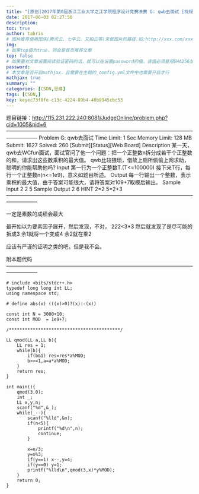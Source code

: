 ```yaml
---
title: "[原创]2017年第0届浙江工业大学之江学院程序设计竞赛决赛 G: qwb去面试 [找规律]【思维】"
date: 2017-06-03 02:27:50
description:
toc: true
author: tabris
# 图片推荐使用图床(腾讯云、七牛云、又拍云等)来做图片的路径.如:http://xxx.com/xxx.jpg
img:
# 如果top值为true，则会是首页推荐文章
top: false
# 如果要对文章设置阅读验证密码的话，就可以在设置password的值，该值必须是用SHA256加密后的密码，防止被他人识破
password:
# 本文章是否开启mathjax，且需要在主题的_config.yml文件中也需要开启才行
mathjax: true
summary: ""
categories: [CSDN,思维]
tags: [CSDN,]
key: keyec73f0fe-c13c-4224-89b4-40b8945cbc53
---
```


题目链接：http://115.231.222.240:8081/JudgeOnline/problem.php?cid=1005&pid=6
——————————————————————————————————————————
Problem G: qwb去面试
Time Limit: 1 Sec  Memory Limit: 128 MB
Submit: 1627  Solved: 260
[Submit][Status][Web Board]
Description
某一天，qwb去WCfun面试，面试官问了他一个问题：把一个正整数n拆分成若干个正整数的和，请求出这些数乘积的最大值。
qwb比较猥琐，借故上厕所偷偷上网求助，聪明的你能帮助他吗?
Input
第一行为一个正整数T.(T<=100000)
接下来T行，每行一个正整数n(n<=1e9)，意义如题目所述。
Output
每一行输出一个整数，表示乘积的最大值，由于答案可能很大，请将答案对109+7取模后输出。
Sample Input
2
2
5
Sample Output
2
6
HINT
2=2
5=2+3
——————————————————————————————————————————

一定是素数的成绩会最大

最开始以为要素因子展开，然后发现，不对，
2*2*2<3*3
然后就发现了是尽可能的拆成3
余1就将一个变成4
余2就在乘2

应该有严谨的证明之类的吧，但是我不会。

附本题代码
——————————————————————————————————————————
```
# include <bits/stdc++.h>
typedef long long int LL;
using namespace std;

# define abs(x) (((x)>0)?(x):-(x))

const int N = 3000+10;
const int MOD  = 1e9+7;

/******************************************/

LL qmod(LL a,LL b){
    LL res = 1;
    while(b){
        if(b&1) res=res*a%MOD;
        b>>=1,a=a*a%MOD;
    }
    return res;
}

int main(){
    qmod(3,0);
    int _;
    LL x,y,n;
    scanf("%d",&_);
    while(_--){
        scanf("%lld",&n);
        if(n<5){
            printf("%d\n",n);
            continue;
        }

        x=n/3;
        y=n%3;
        if(y==1) x--,y=4;
        if(y==0) y=1;
        printf("%lld\n",qmod(3,x)*y%MOD);
    }
    return 0;
}
```